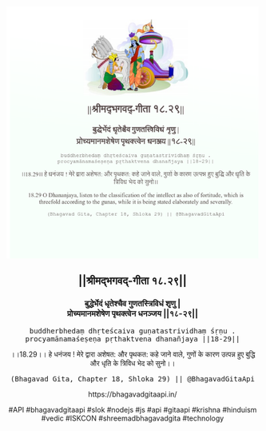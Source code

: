 <img src="../../asset/BG_18_29.png"/>
<center><h2>||श्रीमद्‍भगवद्‍-गीता १८.२९||</h2>
<h3>बुद्धेर्भेदं धृतेश्चैव गुणतस्त्रिविधं शृणु |<br/>प्रोच्यमानमशेषेण पृथक्त्वेन धनञ्जय ||१८-२९||</h3>
<pre>buddherbhedaṃ dhṛteścaiva guṇatastrividhaṃ śṛṇu .<br/>procyamānamaśeṣeṇa pṛthaktvena dhanañjaya ||18-29||</pre>
<p>।।18.29।। हे धनंजय ! मेरे द्वारा अशेषत: और पृथकत: कहे जाने वाले, गुणों के कारण उत्पन्न हुए बुद्धि और धृति के त्रिविध भेद को सुनो।।</p>
<pre>(Bhagavad Gita, Chapter 18, Shloka 29) || @BhagavadGitaApi</pre><p>https://bhagavadgitaapi.in/</p><p>#API #bhagavadgitaapi #slok #nodejs #js #api #gitaapi #krishna #hinduism #vedic #ISKCON #shreemadbhagavadgita #technology</p></center>